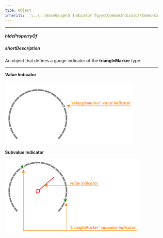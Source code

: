 ```yaml
---
type: Object
inherits: ..\..\..\BaseGauge\5 Indicator Types\CommonIndicator\CommonIndicator.md
---
```

---
##### hidePropertyOf

##### shortDescription
An object that defines a gauge indicator of the **triangleMarker** type.

---
**Value Indicator**

![TriangleMarker Gauge Value Indicator DevExtreme](/images/ChartJS/TriangleMarkerValueIndicator.png)

**Subvalue Indicator**

![TriangleMarker Gauge Subvalue Indicator DevExtreme](/images/ChartJS/TriangleMarkerSubvalueIndicator.png)